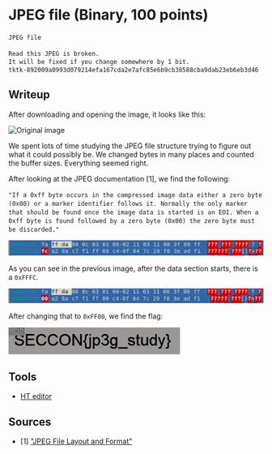 # JPEG file (Binary, 100 points)

```
JPEG file

Read this JPEG is broken.
It will be fixed if you change somewhere by 1 bit.
tktk-892009a0993d079214efa167cda2e7afc85e6b9cb38588cba9dab23eb6eb3d46
```

## Writeup

After downloading and opening the image, it looks like this:

![Original image](assets/JPEG-file-original)

We spent lots of time studying the JPEG file structure trying to figure out what it could possibly be. We changed bytes in many places and counted the buffer sizes. Everything seemed right.

After looking at the JPEG documentation [1], we find the following:

`"If a 0xff byte occurs in the compressed image data either a zero byte (0x00) or a marker identifier follows it. Normally the only marker that should be found once the image data is started is an EOI. When a 0xff byte is found followed by a zero byte (0x00) the zero byte must be discarded."`

![Original image's hex](assets/JPEG-file-original-hex.png)

As you can see in the previous image, after the data section starts, there is a `0xFFFC`.

![Modified image's hex](assets/JPEG-file-modified-hex.png)

After changing that to `0xFF00`, we find the flag:

![Flag](assets/JPEG-file-modified)

## Tools

* [HT editor](https://github.com/sebastianbiallas/ht)

## Sources

* [1] ["JPEG File Layout and Format"](http://vip.sugovica.hu/Sardi/kepnezo/JPEG%20File%20Layout%20and%20Format.htm)
